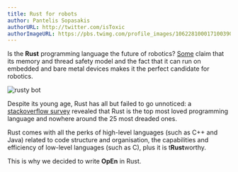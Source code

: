 ```yaml
---
title: Rust for robots
author: Pantelis Sopasakis
authorURL: http://twitter.com/isToxic
authorImageURL: https://pbs.twimg.com/profile_images/1062281000171003904/KkolV9Eg_400x400.jpg
---
```



Is the **Rust** programming language the future of robotics? [Some](https://medium.com/luosrobotics/why-rust-is-the-future-of-robotics-81d7fb68fe37) claim that its memory and thread safety model and the fact that it can run on embedded and bare metal devices makes it the perfect candidate for robotics.

![rusty bot](/optimization-engine/img/rustybot.jpeg)

Despite its young age, Rust has all but failed to go unnoticed: a [stackoverflow survey](https://insights.stackoverflow.com/survey/2018/#most-loved-dreaded-and-wanted) revealed that Rust is the top most loved programming language and nowhere around the 25 most dreaded ones. 

Rust comes with all the perks of high-level languages (such as C++ and Java) related to code structure and organisation, the capabilities and efficiency of low-level languages (such as C), plus it is t**Rust**worthy.

This is why we decided to write **OpEn** in Rust.